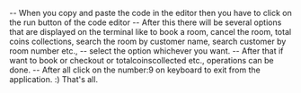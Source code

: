 -- When you copy and paste the code in the editor then you have to click on the run button of the code editor
-- After this there will be several options that are displayed on the terminal like to book a room, cancel the room, total coins collections, search the room by customer name, search customer by room number etc.,
-- select the option whichever you want.
-- After that if want to book or checkout or totalcoinscollected etc., operations can be done.
-- After all click on the number:9 on keyboard to exit from the application. :) That's all.
